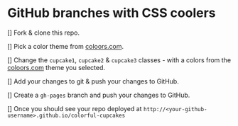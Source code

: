 # GitHub branches with CSS coolers

[] Fork & clone this repo.

[] Pick a color theme from [coloors.com](http://coloors.com).

[] Change the `cupcake1`, `cupcake2` & `cupcake3` classes - with a colors from the [coloors.com](http://coloors.com) theme you selected.

[] Add your changes to git & push your changes to GitHub.

[] Create a `gh-pages` branch and push your changes to GitHub.

[] Once you should see your repo deployed at `http://<your-github-username>.github.io/colorful-cupcakes`



